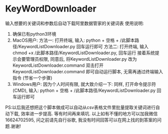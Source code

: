 # KeyWordDownloader
输入想要的关键词和参数后自动下载阿里数据管家的关键词表
使用说明:
1. 确保已有python3环境
2. MacOS用户:
  方法一: 打开终端, 输入: python + 空格 + /此脚本路径/KeywordListDownloader.py 回车运行即可
  方法二: 打开终端, 输入 chmod +x /此脚本路径/KeywordListDownloader.py, 回车运行
          接着系统提示会要管理员权限, 同意后, 将KeywordListDownloader.py 改为 KeywordListDownloader.command
          双击打开KeywordListDownloader.command 即可自动运行脚本, 无需再通过终端输入指令 (节省一个步骤)
3. Windows用户:
    因为个人时间有限, 就大致介绍一下:
    同样, 打开命令提示符 (CMD), 输入: python + 空格 + /此脚本路径/KeywordListDownloader.py 回车运行即可
    
PS:以后我还想把这个脚本做成可以自动从csv表格文件里批量提取关键词进行自动下载, 效率进一步提高. 等有时间再来填坑. 
以上如有不懂的地方可以加我微信16624702595, 问之前请先自行谷歌, 我没有时间回答可以在网上找的到答案的问题.谢谢!

